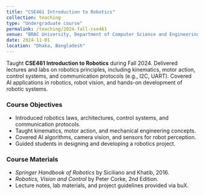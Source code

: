 ```yaml
---
title: "CSE461 Introduction to Robotics"
collection: teaching
type: "Undergraduate course"
permalink: /teaching/2024-fall-cse461
venue: "BRAC University, Department of Computer Science and Engineering"
date: 2024-11-01
location: "Dhaka, Bangladesh"
---
```


Taught **CSE461 Introduction to Robotics** during Fall 2024. Delivered lectures and labs on robotics principles, including kinematics, motor action, control systems, and communication protocols (e.g., I2C, UART). Covered AI applications in robotics, robot vision, and hands-on development of robotic systems.

### Course Objectives
- Introduced robotics laws, architectures, control systems, and communication protocols.
- Taught kinematics, motor action, and mechanical engineering concepts.
- Covered AI algorithms, camera vision, and sensors for robot perception.
- Guided students in designing and developing a robotics project.

### Course Materials
- *Springer Handbook of Robotics* by Siciliano and Khatib, 2016.
- *Robotics, Vision and Control* by Peter Corke, 2nd Edition.
- Lecture notes, lab materials, and project guidelines provided via buX.